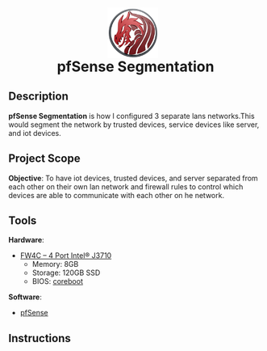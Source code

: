 <div align="center" style="white-space: nowrap;">
  <img src="https://github.com/4LifeStrategy/4LifeStrategy/blob/88ffe3009f1399de4502d4d5641c8f7a0fd56852/4LifeStrategy%20Logo%20Center.png" alt="4LifeStrategy Logo" width="100" style="display:inline-block; vertical-align:middle; margin-right:10px;">
  <h1 style="margin:0; vertical-align:middle;">pfSense Segmentation</h1>
</div>

## Description

**pfSense Segmentation** is how I configured 3 separate lans networks.This would segment the network by trusted devices, service devices like server, and iot devices.

## Project Scope

**Objective**: To have iot devices, trusted devices, and server separated from each other on their own lan network and firewall rules to control which devices are able to communicate with each other on he network.

## Tools

**Hardware**:  
- [FW4C – 4 Port Intel® J3710](https://protectli.com/product/fw4c/)  
  - Memory: 8GB  
  - Storage: 120GB SSD  
  - BIOS: [coreboot](https://github.com/coreboot/coreboot)

**Software**:  
- [pfSense](https://www.pfsense.org/)

## Instructions
